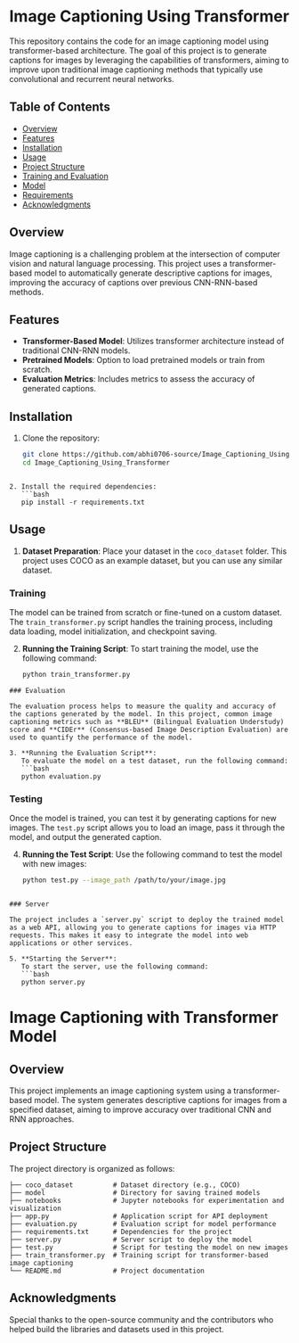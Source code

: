 # Image Captioning Using Transformer

This repository contains the code for an image captioning model using transformer-based architecture. The goal of this project is to generate captions for images by leveraging the capabilities of transformers, aiming to improve upon traditional image captioning methods that typically use convolutional and recurrent neural networks.

## Table of Contents
- [Overview](#overview)
- [Features](#features)
- [Installation](#installation)
- [Usage](#usage)
- [Project Structure](#project-structure)
- [Training and Evaluation](#training-and-evaluation)
- [Model](#model)
- [Requirements](#requirements)
- [Acknowledgments](#acknowledgments)

## Overview

Image captioning is a challenging problem at the intersection of computer vision and natural language processing. This project uses a transformer-based model to automatically generate descriptive captions for images, improving the accuracy of captions over previous CNN-RNN-based methods. 

## Features
- **Transformer-Based Model**: Utilizes transformer architecture instead of traditional CNN-RNN models.
- **Pretrained Models**: Option to load pretrained models or train from scratch.
- **Evaluation Metrics**: Includes metrics to assess the accuracy of generated captions.

## Installation

1. Clone the repository:
   ```bash
   git clone https://github.com/abhi0706-source/Image_Captioning_Using_Transformer.git
   cd Image_Captioning_Using_Transformer
```

2. Install the required dependencies:
   ```bash
   pip install -r requirements.txt
```
## Usage

1. **Dataset Preparation**: Place your dataset in the `coco_dataset` folder. This project uses COCO as an example dataset, but you can use any similar dataset.
   
### Training

The model can be trained from scratch or fine-tuned on a custom dataset. The `train_transformer.py` script handles the training process, including data loading, model initialization, and checkpoint saving.

2. **Running the Training Script**:
   To start training the model, use the following command:
   ```bash
   python train_transformer.py

```
### Evaluation

The evaluation process helps to measure the quality and accuracy of the captions generated by the model. In this project, common image captioning metrics such as **BLEU** (Bilingual Evaluation Understudy) score and **CIDEr** (Consensus-based Image Description Evaluation) are used to quantify the performance of the model.

3. **Running the Evaluation Script**: 
   To evaluate the model on a test dataset, run the following command:
   ```bash
   python evaluation.py
```

### Testing

Once the model is trained, you can test it by generating captions for new images. The `test.py` script allows you to load an image, pass it through the model, and output the generated caption.

4. **Running the Test Script**:
   Use the following command to test the model with new images:
   ```bash
   python test.py --image_path /path/to/your/image.jpg
```

### Server

The project includes a `server.py` script to deploy the trained model as a web API, allowing you to generate captions for images via HTTP requests. This makes it easy to integrate the model into web applications or other services.

5. **Starting the Server**:
   To start the server, use the following command:
   ```bash
   python server.py
```
# Image Captioning with Transformer Model

## Overview

This project implements an image captioning system using a transformer-based model. The system generates descriptive captions for images from a specified dataset, aiming to improve accuracy over traditional CNN and RNN approaches.

## Project Structure

The project directory is organized as follows:
```
├── coco_dataset          # Dataset directory (e.g., COCO)
├── model                 # Directory for saving trained models
├── notebooks             # Jupyter notebooks for experimentation and visualization
├── app.py                # Application script for API deployment
├── evaluation.py         # Evaluation script for model performance
├── requirements.txt      # Dependencies for the project
├── server.py             # Server script to deploy the model
├── test.py               # Script for testing the model on new images
├── train_transformer.py  # Training script for transformer-based image captioning
└── README.md             # Project documentation

```
## Acknowledgments

Special thanks to the open-source community and the contributors who helped build the libraries and datasets used in this project.
